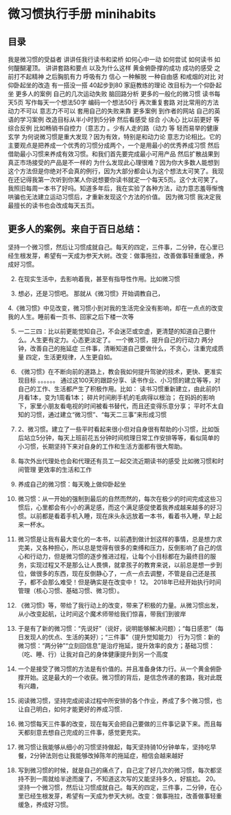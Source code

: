 # 微习惯执行手册 minihabits



## 目录

我是微习惯的受益者 讲讲任我行读书和梁桥 如何心中一动 如何尝试 如何读书 如何醍醐灌顶。 讲讲套路和要点 以及为什么这样
黄金俯卧撑的成功 成功的感受 之前打不起精神 之后胸肌有力 呼吸有力 信心 一种解脱 一种自由感 和戒烟的对比
对仰卧起坐的改造 有一搭没一搭 40起步到80 家庭教练的理论 改目标为一个仰卧起坐
更多人的案例 
自己的几次运动失败
脑回路分析
更多的一般化的微习惯 读书每天5页 写作每天一个想法50字 编码一个想法50行 再次重复套路
对比常用的方法 动力不可以 意志力不可以 套用自己的失败来靠
更多案例 到作者的网站
自己的英语的学习案例 改造目标从半小时到5分钟 然后看感受
综合 小决心 比以前更好 等
综合反例 比如畅销书自控力（意志力 。少有人走的路（动力 等 轻而易举的健康 玄学
为何说微习惯是重大发现？因为有效，特别是和动力论 意志力论相比。它的主要观点是把养成一个优秀的习惯分成两个，一个是用最小的优秀养成习惯 然后借助最小习惯来养成有效习惯。和我们首先要完成最小可用产品 然后扩散战果到真正市场接受的产品是不一样的
为什么发现此心理很难？因为你大多数人能想到这个方法但是你绝对不会真的例行，因为大部分都会认为这个想法太可笑了。我现在还记得我第一次听到你某人你说想要你读书就定一个每天5页。这个太可笑了。我照旧每周一本书了好吗。知道多年后，我在实验了各种方法，动力意志羞辱惭愧哄骗也无法建立运动习惯后，才重新发现这个方法的价值。
因为微习惯 我决定我最擅长的读书也会改成每天五页。


## 更多人的案例。来自于百日总结：

坚持一个微习惯，然后让习惯成就自己。每天的四定，三件事，二分钟，在心里已经生根发芽，希望有一天成为参天大树。改变：做事拖拉，改善做事轻重缓急，养成好习惯。

2. 在现实生活中，去影响着我，甚至有指导性作用。比如微习惯

3. 想必，还是习惯吧。
那就从《微习惯》开始调教自己，

4.《微习惯》中见改变，微习惯小到对我的生活完全没有影响，却在一点点的改变我的人生。睡前看一页书、回家之后下楼一次等

5. 一二三四：比以前更能觉知自己，不会迷茫或空虚，更清楚的知道自己要什么。人生更有定力。心态更淡定了。
一个微习惯，提升自己的行动力
两分钟，改善自己的拖延症
三件事，清晰知道自己要做什么，不贪心，注重完成质量
四定，生活更规律，人生更自如。
6. 《微习惯》在不断向前的道路上，教会我如何提升驾驶的技术，更快、更准实现目标
。。。。。。
   通过这100天的跟踪分享、读书作业、小习惯的建立等等，对自己的工作、生活都产生了积极作用。比如：
读书习惯重新建立，由此前的1月看1本，变为1周看1本；
碎片时间刷手机的毛病得以根治；
在妈妈的影响下，家里小朋友看电视的时间被看书替代，而且还变得乐意分享；
平时不太自知的习惯，通过建立“微习惯”、“每天二三事”来形成习惯
7. 2、微习惯。建立了一些平时看起来很小但对自身很有帮助的小习惯，比如饭后站立5分钟，每天上班前花五分钟时间梳理日常工作安排等等，看似简单的小习惯，长期坚持下来对自身的工作和生活方面都有很大帮助。

8. 每次外出代理处也会和代理还有员工一起交流近期读书的感受  比如微习惯和时间管理 更效率的生活和工作

9. 养成自己的微习惯：每天晚上做仰卧起坐
10. 微习惯：从一开始的强制到最后的自然而然的，每次在极少的时间完成这些习惯后，心里都会有小小的满足感，而这个满足感促使着我养成越来越多的好习惯。以前都是看着手机入睡，现在床头永远放着一本书，看着书入睡，早上起来一杯水。
11. 微习惯是让我有最大变化的一本书，以前遇到做计划这样的事情，总是想力求完美，又各种担心，所以总是觉得有很多的束缚和压力，反倒影响了自己的信心和行动力，但是微习惯的逐步推进过程，让每个小目标都在为最终目的服务，实现过程又不是那么让人畏惧，就拿孩子的教育来说，以前总是想一步到位，做很多的东西，现在反倒静心了，一点一点去调整，不管是自己还是孩子，都不会那么难受！但是确实是在改变中！
12。 2018年已经开始执行时间管理（核心习惯、基础习惯、微习惯）。
13. 《微习惯》等，带给了我行动上的改变，带来了积极的力量。从微习惯出发，从小改变起航，让时间这个魔术师带给我们惊喜，带我们到彼岸
14. 于是有了新的微习惯：“先说好”（说好，说明能够解决问题）；“每日感恩”（每日发现人的优点、生活的美好）；“三件事”（提升觉知能力）
行为习惯：新的微习惯：“两分钟”“立刻回信息”是治疗拖延，提升效率的良方；基础习惯：（吃、睡、行）让我对自己的身体健康提升到另一个高度
15. 一个是接受了微习惯的方法是有价值的。并且准备身体力行。从一个黄金俯卧撑开始。这是最大的一个收获。微习惯的背后，是信念传递的套路，我对此既有兴趣，
16. 阅读微习惯，坚持完成阅读过程中所安排的各个作业，养成了多个微习惯，也让自己明白，如何才能更好的养成习惯．
17. 微习惯每天三件事的改变，现在每天会把自己要做的三件事记录下来。而且每天都刻意去想自己完成的三件事，感觉更充实。
18. 微习惯让我能够从细小的习惯坚持做起，每天坚持骑10分钟单车，坚持吃早餐，2分钟法则也让我能够改掉陈年的拖延症，相信会越来越好
19. 写到微习惯的时候，就是自己的痛点了，自己定了好几次的微习惯，每次都坚持不到一周就给半途而废了，不知道这次写的又能坚持多久，好尴尬。
20。 坚持一个微习惯，然后让习惯成就自己。每天的四定，三件事，二分钟，在心里已经生根发芽，希望有一天成为参天大树。改变：做事拖拉，改善做事轻重缓急，养成好习惯。

